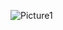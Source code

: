 ![Picture1](https://ih1.redbubble.net/image.1511807050.7857/st,small,507x507-pad,600x600,f8f8f8.u2.jpg)
